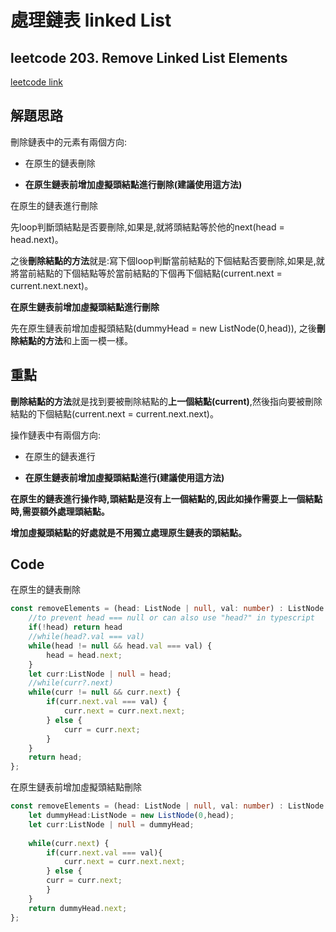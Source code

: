 # 處理鏈表 linked List

## leetcode 203. Remove Linked List Elements

[leetcode link](https://leetcode.com/problems/remove-linked-list-elements/)

## 解題思路

刪除鏈表中的元素有兩個方向:

 + 在原生的鏈表刪除

 + **在原生鏈表前增加虛擬頭結點進行刪除(建議使用這方法)**

在原生的鏈表進行刪除

先loop判斷頭結點是否要刪除,如果是,就將頭結點等於他的next(head = head.next)。

之後**刪除結點的方法**就是:寫下個loop判斷當前結點的下個結點否要刪除,如果是,就將當前結點的下個結點等於當前結點的下個再下個結點(current.next = current.next.next)。

**在原生鏈表前增加虛擬頭結點進行刪除**

先在原生鏈表前增加虛擬頭結點(dummyHead = new ListNode(0,head)), 之後**刪除結點的方法**和上面一模一樣。

## 重點

**刪除結點的方法**就是找到要被刪除結點的**上一個結點(current)**,然後指向要被刪除結點的下個結點(current.next = current.next.next)。

操作鏈表中有兩個方向:

 + 在原生的鏈表進行

 + **在原生鏈表前增加虛擬頭結點進行(建議使用這方法)**

**在原生的鏈表進行操作時,頭結點是沒有上一個結點的,因此如操作需耍上一個結點時,需耍額外處理頭結點。**

**增加虛擬頭結點的好處就是不用獨立處理原生鏈表的頭結點。**

## Code

在原生的鏈表刪除
```typescript
const removeElements = (head: ListNode | null, val: number) : ListNode | null => {
    //to prevent head === null or can also use "head?" in typescript
    if(!head) return head
    //while(head?.val === val)
    while(head != null && head.val === val) {
        head = head.next;
    }
    let curr:ListNode | null = head;
    //while(curr?.next)
    while(curr != null && curr.next) {
        if(curr.next.val === val) {
            curr.next = curr.next.next;
        } else {
            curr = curr.next;
        }
    }
    return head;
};
```

在原生鏈表前增加虛擬頭結點刪除
```typescript
const removeElements = (head: ListNode | null, val: number) : ListNode | null => {
    let dummyHead:ListNode = new ListNode(0,head);
    let curr:ListNode | null = dummyHead;
    
    while(curr.next) {
        if(curr.next.val === val){
            curr.next = curr.next.next;
        } else {
        curr = curr.next;
        } 
    }
    return dummyHead.next;
};
```
